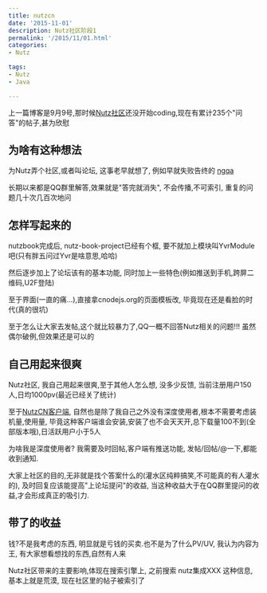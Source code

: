 ```yaml
---
title: nutzcn
date: '2015-11-01'
description: Nutz社区阶段1
permalink: '/2015/11/01.html'
categories:
- Nutz

tags:
- Nutz
- Java

---
```


上一篇博客是9月9号,那时候[Nutz社区](https://nutz.cn)还没开始coding,现在有累计235个"问答"的帖子,甚为欣慰

## 为啥有这种想法
为Nutz弄个社区,或者叫论坛, 这事老早就想了, 例如早就失败告终的 [ngqa](https://github.com/howe/ngqa)

长期以来都是QQ群里解答,效果就是"答完就消失", 不会传播,不可索引, 重复的问题几十次几百次地问

## 怎样写起来的

nutzbook完成后, nutz-book-project已经有个框, 要不就加上模块叫YvrModule吧(只有胖五问过Yvr是啥意思,哈哈)

然后逐步加上了论坛该有的基本功能, 同时加上一些特色(例如推送到手机,跨屏二维码,U2F登陆)

至于界面(一直的痛...),直接拿cnodejs.org的页面模板改, 毕竟现在还是看脸的时代(真的很坑)

至于怎么让大家去发帖,这个就比较暴力了,QQ一概不回答Nutz相关的问题!!! 虽然偶尔破例,但效果还是可以的

## 自己用起来很爽

Nutz社区, 我自己用起来很爽,至于其他人怎么想, 没多少反馈, 当前注册用户150人,日均1000pv(最近已经关了统计)

至于[NutzCN客户端](http://fir.im/nutzcn), 自然也是除了我自己之外没有深度使用者,根本不需要考虑装机量,使用量,
毕竟这种客户端谁会安装,安装了也不会天天开,总下载量100不到(全部版本哦),日活跃用户小于5人

为啥我是深度使用者? 我需要及时回帖,客户端有推送功能, 发帖/回帖/@一下,都能收到通知. 

大家上社区的目的,无非就是找个答案什么的(灌水区纯粹搞笑,不可能真的有人灌水的), 及时回复应该能提高"上论坛提问"的收益,
当这种收益大于在QQ群里提问的收益,才会形成真正的吸引力.

## 带了的收益

钱?不是我考虑的东西, 明显就是亏钱的买卖.也不是为了什么PV/UV, 我认为内容为王, 有大家想看想找的东西,自然有人来

Nutz社区带来的主要影响,体现在搜索引擎上, 之前搜索 nutz集成XXX 这种信息,基本上就是荒漠, 现在社区里的帖子被索引了

